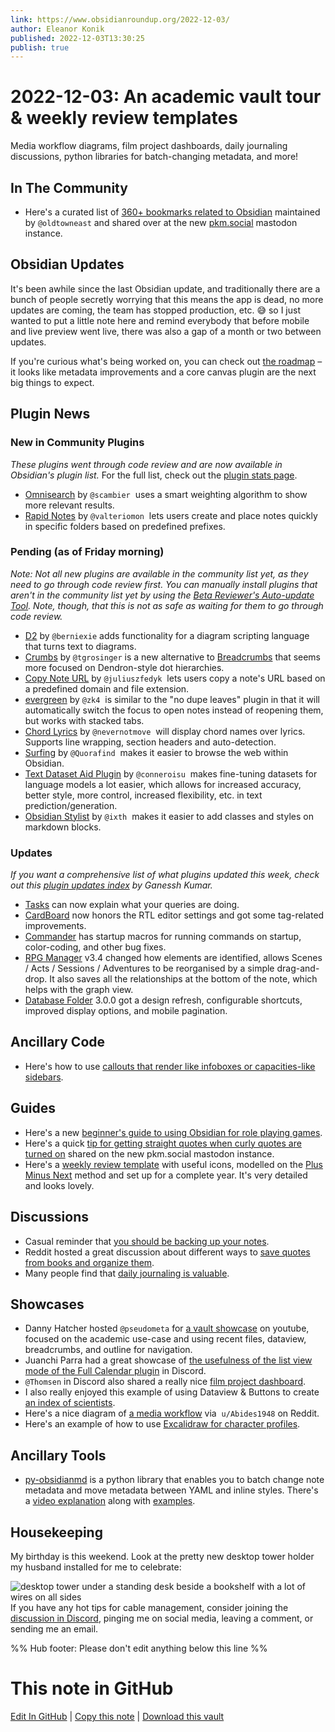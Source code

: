 ```yaml
---
link: https://www.obsidianroundup.org/2022-12-03/
author: Eleanor Konik
published: 2022-12-03T13:30:25
publish: true
---
```


# 2022-12-03: An academic vault tour & weekly review templates
Media workflow diagrams, film project dashboards, daily journaling discussions, python libraries for batch-changing metadata, and more!

## In The Community

* Here's a curated list of [360+ bookmarks related to Obsidian](https://pkm.social/@oldtowneast/109431696194437578) maintained by `@oldtowneast` and shared over at the new [pkm.social](https://pkm.social/) mastodon instance.

## Obsidian Updates

It's been awhile since the last Obsidian update, and traditionally there are a bunch of people secretly worrying that this means the app is dead, no more updates are coming, the team has stopped production, etc. 😅 so I just wanted to put a little note here and remind everybody that before mobile and live preview went live, there was also a gap of a month or two between updates. 

If you're curious what's being worked on, you can check out [the roadmap](https://trello.com/b/Psqfqp7I/obsidian-roadmap) – it looks like metadata improvements and a core canvas plugin are the next big things to expect.

## Plugin News

### New in Community Plugins

_These plugins went through code review and are now available in Obsidian's plugin list._ For the full list, check out the [plugin stats page](https://obsidian-plugin-stats.vercel.app/new).

* [Omnisearch](https://github.com/scambier/obsidian-omnisearch) by `@scambier`  uses a smart weighting algorithm to show more relevant results.
* [Rapid Notes](https://github.com/valteriomon/obsidian-rapid-notes) by `@valteriomon`  lets users create and place notes quickly in specific folders based on predefined prefixes.

### Pending (as of Friday morning)

_Note: Not all new plugins are available in the community list yet, as they need to go through code review first. You can manually install plugins that aren't in the community list yet by using the [Beta Reviewer's Auto-update Tool](https://github.com/TfTHacker/obsidian42-brat). Note, though, that this is not as safe as waiting for them to go through code review._

* [D2](https://github.com/terrastruct/d2-obsidian) by `@berniexie` adds functionality for a diagram scripting language that turns text to diagrams.
* [Crumbs](https://github.com/tgrosinger/crumbs-obsidian) by `@tgrosinger` is a new alternative to [Breadcrumbs](https://github.com/SkepticMystic/breadcrumbs) that seems more focused on Dendron-style dot hierarchies.
* [Copy Note URL](https://github.com/juliuszfedyk/obsidian-copy-note-url-plugin) by `@juliuszfedyk`  lets users copy a note's URL based on a predefined domain and file extension.
* [evergreen](https://github.com/zk4/obsidian-evergreen) by `@zk4`  is similar to the "no dupe leaves" plugin in that it will automatically switch the focus to open notes instead of reopening them, but works with stacked tabs.
* [Chord Lyrics](https://github.com/nevernotmove/obsidian-chordlyrics) by `@nevernotmove`  will display chord names over lyrics. Supports line wrapping, section headers and auto-detection.
* [Surfing](https://github.com/Quorafind/Obsidian-Surfing) by `@Quorafind`  makes it easier to browse the web within Obsidian.
* [Text Dataset Aid Plugin](https://github.com/conneroisu/Text-Dataset-Aid-Plugin) by `@conneroisu`  makes fine-tuning datasets for language models a lot easier, which allows for increased accuracy, better style, more control, increased flexibility, etc. in text prediction/generation.
* [Obsidian Stylist](https://github.com/ixth/obsidian-stylist) by `@ixth`  makes it easier to add classes and styles on markdown blocks.

### Updates

_If you want a comprehensive list of what plugins updated this week, check out this [plugin updates index](https://obsidian-plugin-stats.vercel.app/updates) by Ganessh Kumar._

* [Tasks](https://obsidian-tasks-group.github.io/obsidian-tasks/queries/explaining-queries/) can now explain what your queries are doing.
* [CardBoard](https://obsidian.md/plugins?id=card-board) now honors the RTL editor settings and got some tag-related improvements.
* [Commander](https://github.com/phibr0/obsidian-commander) has startup macros for running commands on startup, color-coding, and other bug fixes.
* [RPG Manager](https://github.com/carlonicora/obsidian-rpg-manager/releases/tag/3.4.0) v3.4 changed how elements are identified, allows Scenes / Acts / Sessions / Adventures to be reorganised by a simple drag-and-drop. It also saves all the relationships at the bottom of the note, which helps with the graph view.
* [Database Folder](https://github.com/RafaelGB/obsidian-db-folder/releases/tag/3.0.0) 3.0.0 got a design refresh, configurable shortcuts, improved display options, and mobile pagination.

## Ancillary Code

* Here's how to use [callouts that render like infoboxes or capacities-like sidebars](https://gist.github.com/AnubisNekhet/33ceb77eb450d78b2833e77cdb8e3394).

## Guides

* Here's a new [beginner's guide to using Obsidian for role playing games](https://www.patreon.com/posts/75382566?pr=true).
* Here's a quick [tip for getting straight quotes when curly quotes are turned on](https://pkm.social/@ellane/109422797766690784) shared on the new pkm.social mastodon instance.
* Here's a [weekly review template](https://miscellaneplans.gumroad.com/l/plusminusnext) with useful icons, modelled on the [Plus Minus Next](https://nesslabs.com/plus-minus-next) method and set up for a complete year. It's very detailed and looks lovely.

## Discussions

* Casual reminder that [you should be backing up your notes](https://www.reddit.com/r/ObsidianMD/comments/z57zo1/if_my_computer_dies_are_all_the_obsidian_notes/).
* Reddit hosted a great discussion about different ways to [save quotes from books and organize them](https://www.reddit.com/r/ObsidianMD/comments/z5u1hc/how_do_you_save_quotes_from_book_as_individual/).
* Many people find that [daily journaling is valuable](https://www.reddit.com/r/ObsidianMD/comments/z6xsz9/is_a_daily_journal_in_obsidian_worth_it/).

## Showcases

* Danny Hatcher hosted `@pseudometa` for [a vault showcase](https://www.youtube.com/watch?v=DzJOJxDgQKc) on youtube, focused on the academic use-case and using recent files, dataview, breadcrumbs, and outline for navigation.
* Juanchi Parra had a great showcase of [the usefulness of the list view mode of the Full Calendar plugin](https://discord.com/channels/686053708261228577/744933215063638183/1047285011558170754) in Discord.
* `@Thomsen` in Discord also shared a really nice [film project dashboard](https://discord.com/channels/686053708261228577/805952223124520961/1047953933118734446).
* I also really enjoyed this example of using Dataview & Buttons to create [an index of scientists](https://discord.com/channels/686053708261228577/744933215063638183/1047387531639005244).
* Here's a nice diagram of [a media workflow](https://www.reddit.com/r/ObsidianMD/comments/z7cm82/inspired_by_uleejee_heres_my_current_obsidian/) via  `u/Abides1948` on Reddit.
* Here's an example of how to use [Excalidraw for character profiles](https://pkm.social/@nicole/109426212900974041).

## Ancillary Tools

* [py-obsidianmd](https://github.com/selimrbd/py-obsidianmd) is a python library that enables you to batch change note metadata and move metadata between YAML and inline styles. There's a [video explanation](https://www.youtube.com/watch?v=gRPBAKiu37Y) along with [examples](https://selimrbd.github.io/py-obsidianmd/examples/).

## Housekeeping

My birthday is this weekend. Look at the pretty new desktop tower holder my husband installed for me to celebrate:

![desktop tower under a standing desk beside a bookshelf with a lot of wires on all sides](https://www.obsidianroundup.org/content/images/2022/12/image.png)If you have any hot tips for cable management, consider joining the [discussion in Discord](https://discord.com/channels/686053708261228577/700466324840775831/1046450802048381039), pinging me on social media, leaving a comment, or sending me an email. 


%% Hub footer: Please don't edit anything below this line %%

# This note in GitHub

<span class="git-footer">[Edit In GitHub](https://github.dev/obsidian-community/obsidian-hub/blob/main/01%20-%20Community/Obsidian%20Roundup/2022-12-03%20An%20academic%20vault%20tour%20%26%20weekly%20review%20templates.md "git-hub-edit-note") | [Copy this note](https://raw.githubusercontent.com/obsidian-community/obsidian-hub/main/01%20-%20Community/Obsidian%20Roundup/2022-12-03%20An%20academic%20vault%20tour%20%26%20weekly%20review%20templates.md "git-hub-copy-note") | [Download this vault](https://github.com/obsidian-community/obsidian-hub/archive/refs/heads/main.zip "git-hub-download-vault") </span>
